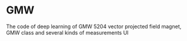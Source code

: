 # GMW
The code of deep learning of GMW 5204 vector projected field magnet, GMW class and several kinds of measurements UI

